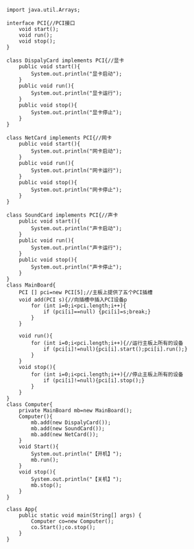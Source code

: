     import java.util.Arrays;

    interface PCI{//PCI接口
        void start();
        void run();
        void stop();
    }

    class DispalyCard implements PCI{//显卡
        public void start(){
            System.out.println("显卡启动");
        }
        public void run(){
            System.out.println("显卡运行");
        }
        public void stop(){
            System.out.println("显卡停止");
        }
    }

    class NetCard implements PCI{//网卡
        public void start(){
            System.out.println("网卡启动");
        }
        public void run(){
            System.out.println("网卡运行");
        }
        public void stop(){
            System.out.println("网卡停止");
        }
    }

    class SoundCard implements PCI{//声卡
        public void start(){
            System.out.println("声卡启动");
        }
        public void run(){
            System.out.println("声卡运行");
        }
        public void stop(){
            System.out.println("声卡停止");
        }
    }
    class MainBoard{
        PCI [] pci=new PCI[5];//主板上提供了五个PCI插槽
        void add(PCI s){//向插槽中插入PCI设备p
            for (int i=0;i<pci.length;i++){
                if (pci[i]==null) {pci[i]=s;break;}
            }
        }

        void run(){
            for (int i=0;i<pci.length;i++){//运行主板上所有的设备
                if (pci[i]!=null){pci[i].start();pci[i].run();}
            }
        }
        void stop(){
            for (int i=0;i<pci.length;i++){//停止主板上所有的设备
                if (pci[i]!=null){pci[i].stop();}
            }
        }
    }
    class Computer{
        private MainBoard mb=new MainBoard();
        Computer(){
            mb.add(new DispalyCard());
            mb.add(new SoundCard());
            mb.add(new NetCard());
        }
        void Start(){
            System.out.println("【开机】");
            mb.run();
        }
        void stop(){
            System.out.println("【关机】");
            mb.stop();
        }
    }

    class App{
        public static void main(String[] args) {
            Computer co=new Computer();
            co.Start();co.stop();
        }
    }
